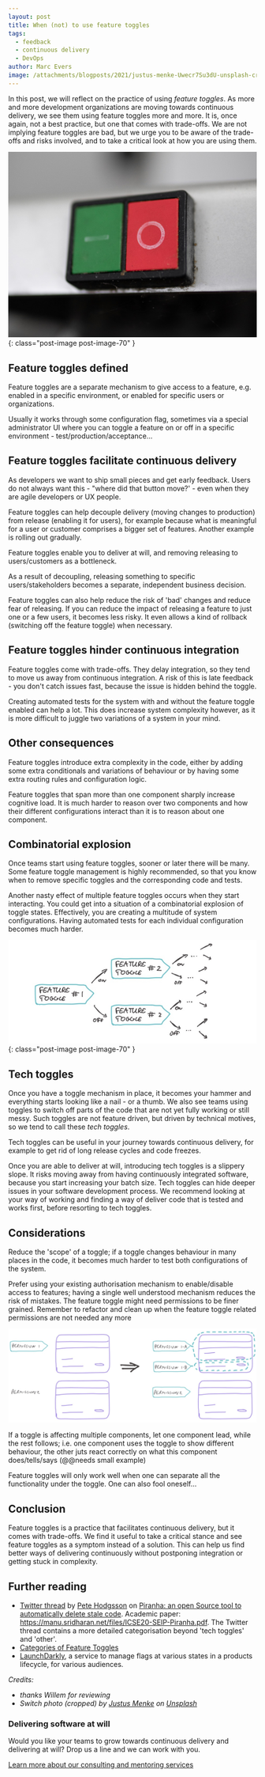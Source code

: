 ```yaml
---
layout: post
title: When (not) to use feature toggles
tags:
  - feedback
  - continuous delivery
  - DevOps
author: Marc Evers
image: /attachments/blogposts/2021/justus-menke-Uwecr7Su3dU-unsplash-cropped.jpg
---
```


In this post, we will reflect on the practice of using _feature toggles_. As
more and more development organizations are moving towards continuous delivery,
we see them using feature toggles more and more. It is, once again, not a best
practice, but one that comes with trade-offs. We are not implying feature
toggles are bad, but we urge you to be aware of the trade-offs and risks
involved, and to take a critical look at how you are using them.

![switch picture](/attachments/blogposts/2021/justus-menke-Uwecr7Su3dU-unsplash-cropped.jpg)
{: class="post-image post-image-70" }

## Feature toggles defined

Feature toggles are a separate mechanism to give access to a feature, e.g.
enabled in a specific environment, or enabled for specific users or
organizations.

Usually it works through some configuration flag, sometimes via a special
administrator UI where you can toggle a feature on or off in a specific
environment - test/production/acceptance...

## Feature toggles facilitate continuous delivery

As developers we want to ship small pieces and get early feedback. Users do not
always want this - "where did that button move?' - even when they are agile
developers or UX people. 

Feature toggles can help decouple delivery (moving changes to production) from
release (enabling it for users), for example because what is meaningful for a
user or customer comprises a bigger set of features. Another example is rolling
out gradually.

Feature toggles enable you to deliver at will, and removing releasing to
users/customers as a bottleneck. 

As a result of decoupling, releasing something to specific users/stakeholders
becomes a separate, independent business decision.

Feature toggles can also help reduce the risk of 'bad' changes and reduce fear
of releasing. If you can reduce the impact of releasing a feature to just one or
a few users, it becomes less risky. It even allows a kind of rollback (switching
off the feature toggle) when necessary.

## Feature toggles hinder continuous integration

Feature toggles come with trade-offs. They delay integration, so they tend to
move us away from continuous integration. A risk of this is late feedback - you
don't catch issues fast, because the issue is hidden behind the toggle.

Creating automated tests for the system with and without the feature toggle
enabled can help a lot. This does increase system complexity however, as it is
more difficult to juggle two variations of a system in your mind.

## Other consequences

Feature toggles introduce extra complexity in the code, either by adding some
extra conditionals and variations of behaviour or by having some extra routing
rules and configuration logic.

Feature toggles that span more than one component sharply increase cognitive
load. It is much harder to reason over two components and how their different
configurations interact than it is to reason about one component.

## Combinatorial explosion

Once teams start using feature toggles, sooner or later there will be many. Some
feature toggle management is highly recommended, so that you know when to remove
specific toggles and the corresponding code and tests.

Another nasty effect of multiple feature toggles occurs when they start
interacting. You could get into a situation of a combinatorial explosion of
toggle states. Effectively, you are creating a multitude of system
configurations. Having automated tests for each individual configuration becomes
much harder.

![combinatorial explosion of feature toggles](/attachments/blogposts/2021/ft-explosion.jpg)
{: class="post-image post-image-70" }

## Tech toggles

Once you have a toggle mechanism in place, it becomes your hammer and everything
starts looking like a nail - or a thumb. We also see teams using toggles to
switch off parts of the code that are not yet fully working or still messy. Such
toggles are not feature driven, but driven by technical motives, so we tend to
call these _tech toggles_.

Tech toggles can be useful in your journey towards continuous delivery, for
example to get rid of long release cycles and code freezes.

Once you are able to deliver at will, introducing tech toggles is a slippery
slope. It risks moving away from having continuously integrated software,
because you start increasing your batch size. Tech toggles can hide deeper
issues in your software development process. We recommend looking at your way of
working and finding a way of deliver code that is tested and works first, before
resorting to tech toggles.

## Considerations

Reduce the 'scope' of a toggle; if a toggle changes behaviour in many places in
the code, it becomes much harder to test both configurations of the system.

Prefer using your existing authorisation mechanism to enable/disable access to
features; having a single well understood mechanism reduces the risk of
mistakes. The feature toggle might need permissions to be finer grained. Remember to refactor and clean up when the feature toggle related permissions are not needed any more

![splitting permissions for toggling features](/attachments/blogposts/2021/ft-split-permissions.jpg)

If a toggle is affecting multiple components, let one component lead, while the
rest follows; i.e. one component uses the toggle to show different behaviour,
the other juts react correctly on what this component does/tells/says (@@needs
small example)

Feature toggles will only work well when one can separate all the functionality
under the toggle. One can also fool oneself...

## Conclusion

Feature toggles is a practice that facilitates continuous delivery, but it comes
with trade-offs. We find it useful to take a critical stance and see feature
toggles as a symptom instead of a solution. This can help us find better ways of
delivering continuously without postponing integration or getting stuck in
complexity.

## Further reading

- [Twitter thread](https://twitter.com/ph1/status/1263186192951939072) by [Pete Hodgsson](http://twitter.com/@ph1) on [Piranha: an open Source tool to automatically delete stale code](https://eng.uber.com/piranha/). Academic paper: https://manu.sridharan.net/files/ICSE20-SEIP-Piranha.pdf. The Twitter thread contains a more detailed categorisation beyond 'tech toggles' and 'other'.
- [Categories of Feature Toggles](https://www.martinfowler.com/articles/feature-toggles.html#CategoriesOfToggles)
- [LaunchDarkly](https://launchdarkly.com/), a service to manage flags at various states in a products lifecycle, for various audiences.

_Credits:_ 
- _thanks Willem for reviewing_
- _<span>Switch photo (cropped) by <a href="https://unsplash.com/@justusmenke?utm_source=unsplash&amp;utm_medium=referral&amp;utm_content=creditCopyText">Justus Menke</a> on <a href="https://unsplash.com/s/photos/switch?utm_source=unsplash&amp;utm_medium=referral&amp;utm_content=creditCopyText">Unsplash</a></span>_

<aside>
  <h3>Delivering software at will</h3>
  <p>
    Would you like your teams to grow towards continuous delivery and delivering at will? Drop us a line and we can work with you.
  </p>
  <p><div>
    <a href="/consulting">Learn more about our consulting and mentoring services</a>
  </div></p>
</aside>
